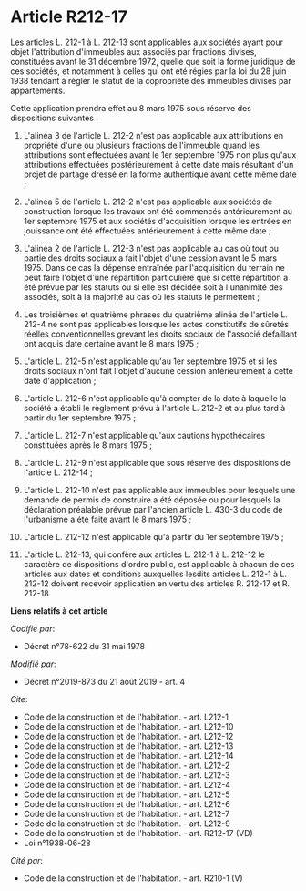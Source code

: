 # Article R212-17

Les articles L. 212-1 à L. 212-13 sont applicables aux sociétés ayant pour objet l'attribution d'immeubles aux associés par
fractions divises, constituées avant le 31 décembre 1972, quelle que soit la forme juridique de ces sociétés, et notamment à
celles qui ont été régies par la loi du 28 juin 1938 tendant à régler le statut de la copropriété des immeubles divisés par
appartements. 

Cette application prendra effet au 8 mars 1975 sous réserve des dispositions suivantes : 

1. L'alinéa 3 de l'article L. 212-2 n'est pas applicable aux attributions en propriété d'une ou plusieurs fractions de
l'immeuble quand les attributions sont effectuées avant le 1er septembre 1975 non plus qu'aux attributions effectuées
postérieurement à cette date mais résultant d'un projet de partage dressé en la forme authentique avant cette même date ; 

2. L'alinéa 5 de l'article L. 212-2 n'est pas applicable aux sociétés de construction lorsque les travaux ont été commencés
antérieurement au 1er septembre 1975 et aux sociétés d'acquisition lorsque les entrées en jouissance ont été effectuées
antérieurement à cette même date ; 

3. L'alinéa 2 de l'article L. 212-3 n'est pas applicable au cas où tout ou partie des droits sociaux a fait l'objet d'une
cession avant le 5 mars 1975. Dans ce cas la dépense entraînée par l'acquisition du terrain ne peut faire l'objet d'une
répartition particulière que si cette répartition a été prévue par les statuts ou si elle est décidée soit à l'unanimité des
associés, soit à la majorité au cas où les statuts le permettent ; 

4. Les troisièmes et quatrième phrases du quatrième alinéa de l'article L. 212-4 ne sont pas applicables lorsque les actes
constitutifs de sûretés réelles conventionnelles grevant les droits sociaux de l'associé défaillant ont acquis date certaine
avant le 8 mars 1975 ; 

5. L'article L. 212-5 n'est applicable qu'au 1er septembre 1975 et si les droits sociaux n'ont fait l'objet d'aucune cession
antérieurement à cette date d'application ; 

6. L'article L. 212-6 n'est applicable qu'à compter de la date à laquelle la société a établi le règlement prévu à l'article
L. 212-2 et au plus tard à partir du 1er septembre 1975 ; 

7. L'article L. 212-7 n'est applicable qu'aux cautions hypothécaires constituées après le 8 mars 1975 ; 

8. L'article L. 212-9 n'est applicable que sous réserve des dispositions de l'article L. 212-14 ; 

9. L'article L. 212-10 n'est pas applicable aux immeubles pour lesquels une demande de permis de construire a été déposée ou
pour lesquels la déclaration préalable prévue par l'ancien article L. 430-3 du code de l'urbanisme a été faite avant le 8
mars 1975 ; 

10. L'article L. 212-12 n'est applicable qu'à partir du 1er septembre 1975 ; 

11. L'article L. 212-13, qui confère aux articles L. 212-1 à L. 212-12 le caractère de dispositions d'ordre public, est
applicable à chacun de ces articles aux dates et conditions auxquelles lesdits articles L. 212-1 à L. 212-12 doivent recevoir
application en vertu des articles R. 212-17 et R. 212-18.

**Liens relatifs à cet article**

_Codifié par_:

  - Décret n°78-622 du 31 mai 1978

_Modifié par_:

  - Décret n°2019-873 du 21 août 2019 - art. 4

_Cite_:

  - Code de la construction et de l'habitation. - art. L212-1
  - Code de la construction et de l'habitation. - art. L212-10
  - Code de la construction et de l'habitation. - art. L212-12
  - Code de la construction et de l'habitation. - art. L212-13
  - Code de la construction et de l'habitation. - art. L212-14
  - Code de la construction et de l'habitation. - art. L212-2
  - Code de la construction et de l'habitation. - art. L212-3
  - Code de la construction et de l'habitation. - art. L212-4
  - Code de la construction et de l'habitation. - art. L212-5
  - Code de la construction et de l'habitation. - art. L212-6
  - Code de la construction et de l'habitation. - art. L212-7
  - Code de la construction et de l'habitation. - art. L212-9
  - Code de la construction et de l'habitation. - art. R212-17 (VD)
  - Loi n°1938-06-28

_Cité par_:

  - Code de la construction et de l'habitation. - art. R210-1 (V)
